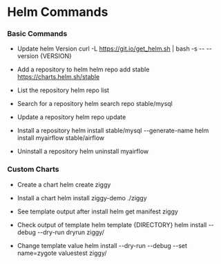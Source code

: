 # Helm Commands 



### Basic Commands

- Update helm Version
  curl -L https://git.io/get_helm.sh | bash -s -- --version {VERSION}

- Add a repository to helm
  helm repo add stable https://charts.helm.sh/stable

- List the repository
  helm repo list 

- Search for a repository
  helm search repo stable/mysql

- Update a repository
  helm repo update

- Install a repository
  helm install stable/mysql --generate-name
  helm install myairflow stable/airflow

- Uninstall a repository
  helm uninstall myairflow


### Custom Charts

- Create a chart
  helm create ziggy

- Install a chart
  helm install ziggy-demo ./ziggy

- See template output after install
  helm get manifest ziggy

- Check output of template
  helm template {DIRECTORY}
  helm install --debug --dry-run dryrun ziggy/

- Change template value
  helm install --dry-run --debug --set name=zygote valuestest ziggy/



